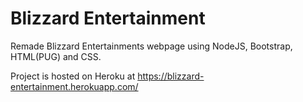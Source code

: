 # Blizzard Entertainment
Remade Blizzard Entertainments webpage using NodeJS, Bootstrap, HTML(PUG) and CSS. 

Project is hosted on Heroku at https://blizzard-entertainment.herokuapp.com/
